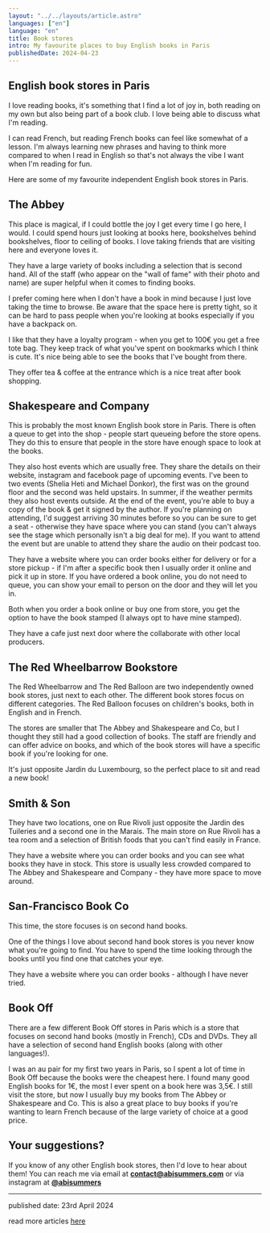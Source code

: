```yaml
---
layout: "../../layouts/article.astro"
languages: ["en"]
language: "en"
title: Book stores
intro: My favourite places to buy English books in Paris
publishedDate: 2024-04-23
---
```


## English book stores in Paris

I love reading books, it's something that I find a lot of joy in, both reading on my own but also being part of a book club. I love being able to discuss what I'm reading.

I can read French, but reading French books can feel like somewhat of a lesson. I'm always learning new phrases and having to think more compared to when I read in English so that's not always the vibe I want when I'm reading for fun.

Here are some of my favourite independent English book stores in Paris.

## The Abbey

This place is magical, if I could bottle the joy I get every time I go here, I would. I could spend hours just looking at books here, bookshelves behind bookshelves, floor to ceiling of books. I love taking friends that are visiting here and everyone loves it.

They have a large variety of books including a selection that is second hand. All of the staff (who appear on the "wall of fame" with their photo and name) are super helpful when it comes to finding books.

I prefer coming here when I don't have a book in mind because I just love taking the time to browse. Be aware that the space here is pretty tight, so it can be hard to pass people when you're looking at books especially if you have a backpack on.

I like that they have a loyalty program - when you get to 100€ you get a free tote bag. They keep track of what you've spent on bookmarks which I think is cute. It's nice being able to see the books that I've bought from there.

They offer tea & coffee at the entrance which is a nice treat after book shopping.

## Shakespeare and Company

This is probably the most known English book store in Paris. There is often a queue to get into the shop - people start queueing before the store opens. They do this to ensure that people in the store have enough space to look at the books.

They also host events which are usually free. They share the details on their website, instagram and facebook page of upcoming events. I've been to two events (Shelia Heti and Michael Donkor), the first was on the ground floor and the second was held upstairs. In summer, if the weather permits they also host events outside. At the end of the event, you're able to buy a copy of the book & get it signed by the author. If you're planning on attending, I'd suggest arriving 30 minutes before so you can be sure to get a seat - otherwise they have space where you can stand (you can't always see the stage which personally isn't a big deal for me). If you want to attend the event but are unable to attend they share the audio on their podcast too.

They have a website where you can order books either for delivery or for a store pickup - if I'm after a specific book then I usually order it online and pick it up in store. If you have ordered a book online, you do not need to queue, you can show your email to person on the door and they will let you in.

Both when you order a book online or buy one from store, you get the option to have the book stamped (I always opt to have mine stamped).

They have a cafe just next door where the collaborate with other local producers.

## The Red Wheelbarrow Bookstore

The Red Wheelbarrow and The Red Balloon are two independently owned book stores, just next to each other. The different book stores focus on different categories. The Red Balloon focuses on children's books, both in English and in French.

The stores are smaller that The Abbey and Shakespeare and Co, but I thought they still had a good collection of books. The staff are friendly and can offer advice on books, and which of the book stores will have a specific book if you're looking for one.

It's just opposite Jardin du Luxembourg, so the perfect place to sit and read a new book!

## Smith & Son

They have two locations, one on Rue Rivoli just opposite the Jardin des Tuileries and a second one in the Marais. The main store on Rue Rivoli has a tea room and a selection of British foods that you can't find easily in France.

They have a website where you can order books and you can see what books they have in stock. This store is usually less crowded compared to The Abbey and Shakespeare and Company - they have more space to move around.

## San-Francisco Book Co

This time, the store focuses is on second hand books.

One of the things I love about second hand book stores is you never know what you're going to find. You have to spend the time looking through the books until you find one that catches your eye.

They have a website where you can order books - although I have never tried.

## Book Off

There are a few different Book Off stores in Paris which is a store that focuses on second hand books (mostly in French), CDs and DVDs. They all have a selection of second hand English books (along with other languages!).

I was an au pair for my first two years in Paris, so I spent a lot of time in Book Off because the books were the cheapest here. I found many good English books for 1€, the most I ever spent on a book here was 3,5€. I still visit the store, but now I usually buy my books from The Abbey or Shakespeare and Co. This is also a great place to buy books if you're wanting to learn French because of the large variety of choice at a good price.

## Your suggestions?

If you know of any other English book stores, then I'd love to hear about them! You can reach me via email at **[contact@abisummers.com](mailto:contact@abisummers.com)** or via instagram at **[@abisummers](https://www.instagram.com/abisummers/)**

---

published date: 23rd April 2024

read more articles [here](https://abisummers.com/articles/)
